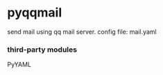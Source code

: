 # pyqqmail

send mail using qq mail server. config file: mail.yaml

### third-party modules

PyYAML
